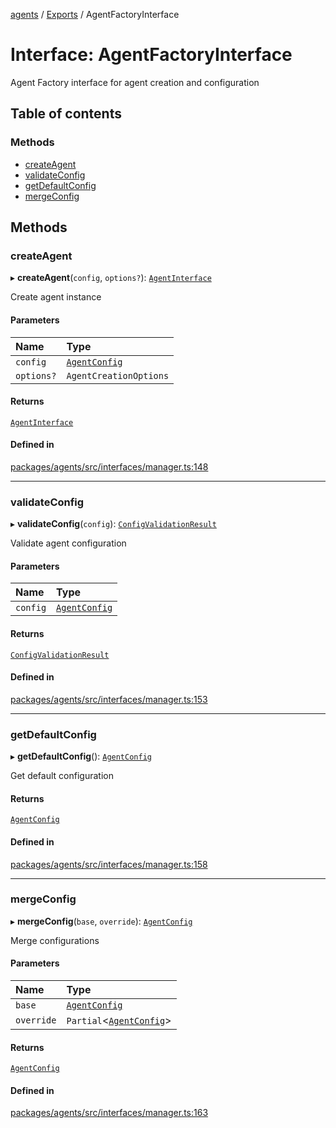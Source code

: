 <!-- 
 ⚠️  AUTO-GENERATED FILE - DO NOT EDIT MANUALLY
 This file is automatically generated by scripts/docs-generator.js
 To make changes, edit the source TypeScript files or update the generator script
-->

[agents](../../) / [Exports](../modules) / AgentFactoryInterface

# Interface: AgentFactoryInterface

Agent Factory interface for agent creation and configuration

## Table of contents

### Methods

- [createAgent](AgentFactoryInterface#createagent)
- [validateConfig](AgentFactoryInterface#validateconfig)
- [getDefaultConfig](AgentFactoryInterface#getdefaultconfig)
- [mergeConfig](AgentFactoryInterface#mergeconfig)

## Methods

### createAgent

▸ **createAgent**(`config`, `options?`): [`AgentInterface`](AgentInterface)

Create agent instance

#### Parameters

| Name | Type |
| :------ | :------ |
| `config` | [`AgentConfig`](AgentConfig) |
| `options?` | `AgentCreationOptions` |

#### Returns

[`AgentInterface`](AgentInterface)

#### Defined in

[packages/agents/src/interfaces/manager.ts:148](https://github.com/woojubb/robota/blob/87419dbb26faf50d7f1d60ae717fbe215743d1f6/packages/agents/src/interfaces/manager.ts#L148)

___

### validateConfig

▸ **validateConfig**(`config`): [`ConfigValidationResult`](ConfigValidationResult)

Validate agent configuration

#### Parameters

| Name | Type |
| :------ | :------ |
| `config` | [`AgentConfig`](AgentConfig) |

#### Returns

[`ConfigValidationResult`](ConfigValidationResult)

#### Defined in

[packages/agents/src/interfaces/manager.ts:153](https://github.com/woojubb/robota/blob/87419dbb26faf50d7f1d60ae717fbe215743d1f6/packages/agents/src/interfaces/manager.ts#L153)

___

### getDefaultConfig

▸ **getDefaultConfig**(): [`AgentConfig`](AgentConfig)

Get default configuration

#### Returns

[`AgentConfig`](AgentConfig)

#### Defined in

[packages/agents/src/interfaces/manager.ts:158](https://github.com/woojubb/robota/blob/87419dbb26faf50d7f1d60ae717fbe215743d1f6/packages/agents/src/interfaces/manager.ts#L158)

___

### mergeConfig

▸ **mergeConfig**(`base`, `override`): [`AgentConfig`](AgentConfig)

Merge configurations

#### Parameters

| Name | Type |
| :------ | :------ |
| `base` | [`AgentConfig`](AgentConfig) |
| `override` | `Partial`\<[`AgentConfig`](AgentConfig)\> |

#### Returns

[`AgentConfig`](AgentConfig)

#### Defined in

[packages/agents/src/interfaces/manager.ts:163](https://github.com/woojubb/robota/blob/87419dbb26faf50d7f1d60ae717fbe215743d1f6/packages/agents/src/interfaces/manager.ts#L163)
